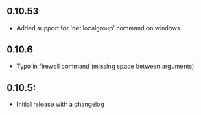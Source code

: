 ## 0.10.53

* Added support for 'net localgroup' command on windows

## 0.10.6

* Typo in firewall command (missing space between arguments)

## 0.10.5:

* Initial release with a changelog
